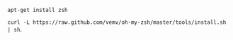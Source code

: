 `apt-get install zsh`

`curl -L https://raw.github.com/vemv/oh-my-zsh/master/tools/install.sh | sh`.
